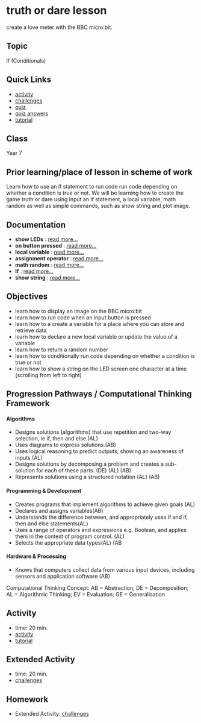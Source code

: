 # truth or dare lesson

create a love meter with the BBC micro:bit.

## Topic

If (Conditionals)

## Quick Links

* [activity](/microbit/lessons/truth-or-dare/activity)
* [challenges](/microbit/lessons/truth-or-dare/challenges)
* [quiz](/microbit/lessons/truth-or-dare/quiz)
* [quiz answers](/microbit/lessons/truth-or-dare/quiz-answers)
* [tutorial](/microbit/lessons/truth-or-dare/tutorial)

## Class

Year 7

## Prior learning/place of lesson in scheme of work

Learn how to use an if statement to run code run code depending on whether a condition is true or not. We will be learning how to create the game truth or dare using input an if statement, a local variable, math random as well as simple commands, such as show string and plot image.

## Documentation

* **show LEDs** : [read more...](/microbit/reference/basic/show-leds)
* **on button pressed** : [read more...](/microbit/reference/input/on-button-pressed)
* **local variable** : [read more...](/microbit/reference/variables/var)
* **assignment operator** : [read more...](/microbit/reference/variables/assignment)
* **math random** : [read more...](/microbit/js/math)
* **If** : [read more...](/microbit/reference/logic/if)
* **show string** : [read more...](/microbit/reference/basic/show-string)

## Objectives

* learn how to display an image on the BBC micro:bit
* learn how to run code when an input button is pressed
* learn how to a create a variable for a place where you can store and retrieve data
* learn how to declare a new local variable or update the value of a variable
* learn how to return a random number
* learn how to conditionally run code depending on whether a condition is true or not
* learn how to show a string on the LED screen one character at a time (scrolling from left to right)

## Progression Pathways / Computational Thinking Framework

#### Algorithms

* Designs solutions (algorithms) that use repetition and two-way  selection, ie if, then and else.(AL)
* Uses diagrams to express solutions.(AB)
*  Uses logical reasoning to predict  outputs, showing an awareness of inputs (AL)
*  Designs solutions  by decomposing a problem and creates a sub-solution for each of these parts. (DE) (AL) (AB)
* Represents solutions using a structured notation (AL) (AB)

#### Programming & Development

* Creates programs that implement algorithms to achieve given goals (AL)
*  Declares and assigns variables(AB)
* Understands the difference between, and appropriately uses if and if, then and else statements(AL)
* Uses a range of operators and expressions e.g. Boolean, and applies them in the context of program control. (AL)
* Selects the appropriate data types(AL) (AB

#### Hardware & Processing

* Knows that computers collect data from various input devices, including sensors and application software (AB)

Computational Thinking Concept: AB = Abstraction; DE = Decomposition; AL = Algorithmic Thinking; EV = Evaluation; GE = Generalisation

## Activity

* time: 20 min.
* [activity](/microbit/lessons/truth-or-dare/activity)
* [tutorial](/microbit/lessons/truth-or-dare/tutorial)

## Extended Activity

* time: 20 min.
* [challenges](/microbit/lessons/truth-or-dare/challenges)

## Homework

* Extended Activity: [challenges](/microbit/lessons/truth-or-dare/challenges)

